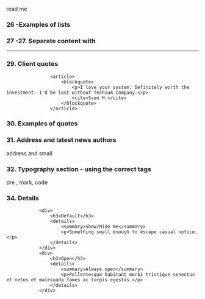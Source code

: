 read me

### 26 -Examples of lists 
### 27 -27. Separate content with <hr>
### 29. Client quotes
                    <article>
                        <blockquote>
                            <p>I love your system. Definitely worth the investment. I'd be lost without Techium company.</p> 
                            <cite>Sven H.</cite>
                        </blockquote>
                    </article>
### 30. Examples of quotes

### 31. Address and latest news authors
address and small

### 32. Typography section - using the correct tags
pre , mark, code

### 34. Details
                <div>
                    <h3>Default</h3>
                    <details>
                        <summary>Show/Hide me</summary>
                        <p>Something small enough to escape casual notice.</p>
                    </details>
                </div>
                <div>
                    <h3>Open</h3>
                    <details>
                        <summary>Always open</summary>
                        <p>Pellentesque habitant morbi tristique senectus et netus et malesuada fames ac turpis egestas.</p>
                    </details>
                </div>
